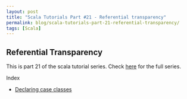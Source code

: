 ```yaml
---
layout: post
title: "Scala Tutorials Part #21 - Referential transparency"
permalink: blog/scala-tutorials-part-21-referential-transparency/
tags: [Scala]
---
```


Referential Transparency
------------------------

This is part 21 of the scala tutorial series. Check [here](/tags/#Scala) for the full series.

<i class="fa fa-list-ul fa-lg space-right"></i> Index

- [Declaring case classes](#Declaration)
